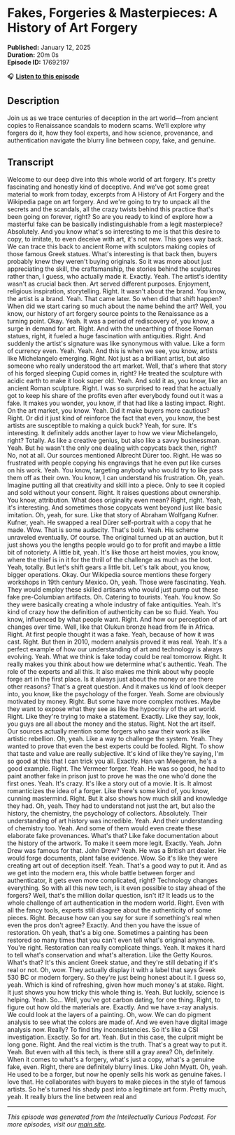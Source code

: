 # Fakes, Forgeries & Masterpieces: A History of Art Forgery

**Published:** January 12, 2025  
**Duration:** 20m 0s  
**Episode ID:** 17692197

🎧 **[Listen to this episode](https://intellectuallycurious.buzzsprout.com/2529712/episodes/17692197-fakes-forgeries-&-masterpieces-a-history-of-art-forgery)**

## Description

Join us as we trace centuries of deception in the art world—from ancient copies to Renaissance scandals to modern scams. We’ll explore why forgers do it, how they fool experts, and how science, provenance, and authentication navigate the blurry line between copy, fake, and genuine.

## Transcript

Welcome to our deep dive into this whole world of art forgery. It's pretty fascinating and honestly kind of deceptive. And we've got some great material to work from today, excerpts from A History of Art Forgery and the Wikipedia page on art forgery. And we're going to try to unpack all the secrets and the scandals, all the crazy twists behind this practice that's been going on forever, right? So are you ready to kind of explore how a masterful fake can be basically indistinguishable from a legit masterpiece? Absolutely. And you know what's so interesting to me is that this desire to copy, to imitate, to even deceive with art, it's not new. This goes way back. We can trace this back to ancient Rome with sculptors making copies of those famous Greek statues. What's interesting is that back then, buyers probably knew they weren't buying originals. So it was more about just appreciating the skill, the craftsmanship, the stories behind the sculptures rather than, I guess, who actually made it. Exactly. Yeah. The artist's identity wasn't as crucial back then. Art served different purposes. Enjoyment, religious inspiration, storytelling. Right. It wasn't about the brand. You know, the artist is a brand. Yeah. That came later. So when did that shift happen? When did we start caring so much about the name behind the art? Well, you know, our history of art forgery source points to the Renaissance as a turning point. Okay. Yeah. It was a period of rediscovery of, you know, a surge in demand for art. Right. And with the unearthing of those Roman statues, right, it fueled a huge fascination with antiquities. Right. And suddenly the artist's signature was like synonymous with value. Like a form of currency even. Yeah. Yeah. And this is when we see, you know, artists like Michelangelo emerging. Right. Not just as a brilliant artist, but also someone who really understood the art market. Well, that's where that story of his forged sleeping Cupid comes in, right? He treated the sculpture with acidic earth to make it look super old. Yeah. And sold it as, you know, like an ancient Roman sculpture. Right. I was so surprised to read that he actually got to keep his share of the profits even after everybody found out it was a fake. It makes you wonder, you know, if that had like a lasting impact. Right. On the art market, you know. Yeah. Did it make buyers more cautious? Right. Or did it just kind of reinforce the fact that even, you know, the best artists are susceptible to making a quick buck? Yeah, for sure. It's interesting. It definitely adds another layer to how we view Michelangelo, right? Totally. As like a creative genius, but also like a savvy businessman. Yeah. But he wasn't the only one dealing with copycats back then, right? No, not at all. Our sources mentioned Albrecht Dürer too. Right. He was so frustrated with people copying his engravings that he even put like curses on his work. Yeah. You know, targeting anybody who would try to like pass them off as their own. You know, I can understand his frustration. Oh, yeah. Imagine putting all that creativity and skill into a piece. Only to see it copied and sold without your consent. Right. It raises questions about ownership. You know, attribution. What does originality even mean? Right, right. Yeah, it's interesting. And sometimes those copycats went beyond just like basic imitation. Oh, yeah, for sure. Like that story of Abraham Wolfgang Kufner. Kufner, yeah. He swapped a real Dürer self-portrait with a copy that he made. Wow. That is some audacity. That's bold. Yeah. His scheme unraveled eventually. Of course. The original turned up at an auction, but it just shows you the lengths people would go to for profit and maybe a little bit of notoriety. A little bit, yeah. It's like those art heist movies, you know, where the thief is in it for the thrill of the challenge as much as the loot. Yeah, totally. But let's shift gears a little bit. Let's talk about, you know, bigger operations. Okay. Our Wikipedia source mentions these forgery workshops in 19th century Mexico. Oh, yeah. Those were fascinating. Yeah. They would employ these skilled artisans who would just pump out these fake pre-Columbian artifacts. Oh. Catering to tourists. Yeah. You know. So they were basically creating a whole industry of fake antiquities. Yeah. It's kind of crazy how the definition of authenticity can be so fluid. Yeah. You know, influenced by what people want. Right. And how our perception of art changes over time. Well, like that Olukun bronze head from Ife in Africa. Right. At first people thought it was a fake. Yeah, because of how it was cast. Right. But then in 2010, modern analysis proved it was real. Yeah. It's a perfect example of how our understanding of art and technology is always evolving. Yeah. What we think is fake today could be real tomorrow. Right. It really makes you think about how we determine what's authentic. Yeah. The role of the experts and all this. It also makes me think about why people forge art in the first place. Is it always just about the money or are there other reasons? That's a great question. And it makes us kind of look deeper into, you know, like the psychology of the forger. Yeah. Some are obviously motivated by money. Right. But some have more complex motives. Maybe they want to expose what they see as like the hypocrisy of the art world. Right. Like they're trying to make a statement. Exactly. Like they say, look, you guys are all about the money and the status. Right. Not the art itself. Our sources actually mention some forgers who saw their work as like artistic rebellion. Oh, yeah. Like a way to challenge the system. Yeah. They wanted to prove that even the best experts could be fooled. Right. To show that taste and value are really subjective. It's kind of like they're saying, I'm so good at this that I can trick you all. Exactly. Han van Meegeren, he's a good example. Right. The Vermeer forger. Yeah. He was so good, he had to paint another fake in prison just to prove he was the one who'd done the first ones. Yeah. It's crazy. It's like a story out of a movie. It is. It almost romanticizes the idea of a forger. Like there's some kind of, you know, cunning mastermind. Right. But it also shows how much skill and knowledge they had. Oh, yeah. They had to understand not just the art, but also the history, the chemistry, the psychology of collectors. Absolutely. Their understanding of art history was incredible. Yeah. And their understanding of chemistry too. Yeah. And some of them would even create these elaborate fake provenances. What's that? Like fake documentation about the history of the artwork. To make it seem more legit. Exactly. Yeah. John Drew was famous for that. John Drew? Yeah. He was a British art dealer. He would forge documents, plant false evidence. Wow. So it's like they were creating art out of deception itself. Yeah. That's a good way to put it. And as we get into the modern era, this whole battle between forger and authenticator, it gets even more complicated, right? Technology changes everything. So with all this new tech, is it even possible to stay ahead of the forgers? Well, that's the million dollar question, isn't it? It leads us to the whole challenge of art authentication in the modern world. Right. Even with all the fancy tools, experts still disagree about the authenticity of some pieces. Right. Because how can you say for sure if something's real when even the pros don't agree? Exactly. And then you have the issue of restoration. Oh yeah, that's a big one. Sometimes a painting has been restored so many times that you can't even tell what's original anymore. You're right. Restoration can really complicate things. Yeah. It makes it hard to tell what's conservation and what's alteration. Like the Getty Kouros. What's that? It's this ancient Greek statue, and they're still debating if it's real or not. Oh, wow. They actually display it with a label that says Greek 530 BC or modern forgery. So they're just being honest about it. I guess so, yeah. Which is kind of refreshing, given how much money's at stake. Right. It just shows you how tricky this whole thing is. Yeah. But luckily, science is helping. Yeah. So... Well, you've got carbon dating, for one thing. Right, to figure out how old the materials are. Exactly. And we have x-ray analysis. We could look at the layers of a painting. Oh, wow. We can do pigment analysis to see what the colors are made of. And we even have digital image analysis now. Really? To find tiny inconsistencies. So it's like a CSI investigation. Exactly. So for art. Yeah. But in this case, the culprit might be long gone. Right. And the real victim is the truth. That's a great way to put it. Yeah. But even with all this tech, is there still a gray area? Oh, definitely. When it comes to what's a forgery, what's just a copy, what's a genuine fake, even. Right, there are definitely blurry lines. Like John Myatt. Oh, yeah. He used to be a forger, but now he openly sells his work as genuine fakes. I love that. He collaborates with buyers to make pieces in the style of famous artists. So he's turned his shady past into a legitimate art form. Pretty much, yeah. It really blurs the line between real and

---
*This episode was generated from the Intellectually Curious Podcast. For more episodes, visit our [main site](https://intellectuallycurious.buzzsprout.com).*
